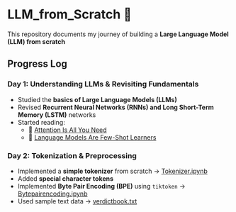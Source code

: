 # LLM_from_Scratch 🚀

This repository documents my journey of building a **Large Language Model (LLM) from scratch**

## Progress Log

### Day 1: Understanding LLMs & Revisiting Fundamentals

- Studied the **basics of Large Language Models (LLMs)**
- Revised **Recurrent Neural Networks (RNNs) and Long Short-Term Memory (LSTM)** networks
- Started reading:
  - 📄 [Attention Is All You Need](https://arxiv.org/abs/1706.03762)
  - 📄 [Language Models Are Few-Shot Learners](https://arxiv.org/abs/2005.14165)

### Day 2: Tokenization & Preprocessing

- Implemented a **simple tokenizer** from scratch → [Tokenizer.ipynb](1_Tokenizer/Tokenizer.ipynb)
- Added **special character tokens**
- Implemented **Byte Pair Encoding (BPE)** using `tiktoken` → [Bytepairencoding.ipynb](1_Tokenizer/Bytepairencoding.ipynb)
- Used sample text data → [verdictbook.txt](1_Tokenizer/verdictbook.txt)
